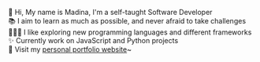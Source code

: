 🌸 Hi, My name is Madina, I'm a self-taught Software Developer <br /> 
📚 I aim to learn as much as possible, and never afraid to take challenges <br />
👩🏻‍💻 I like exploring new programming languages and different frameworks <br />
✨ Currently work on JavaScript and Python projects <br />
💜 Visit my [personal portfolio website](https://portfolio-madina.netlify.app/)~

<!---
madina0801/madina0801 is a ✨ special ✨ repository because its `README.md` (this file) appears on your GitHub profile.
You can click the Preview link to take a look at your changes.
--->
